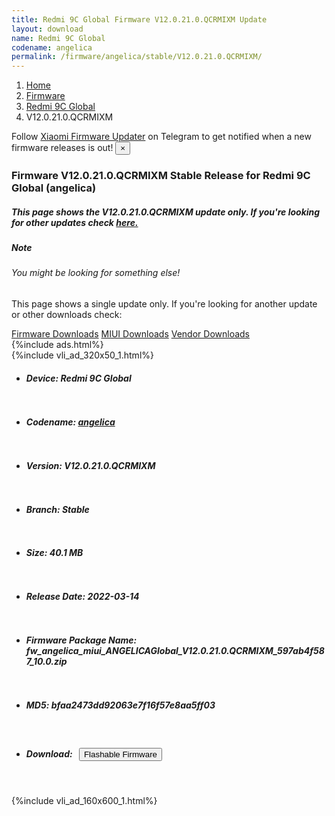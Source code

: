 ```yaml
---
title: Redmi 9C Global Firmware V12.0.21.0.QCRMIXM Update
layout: download
name: Redmi 9C Global
codename: angelica
permalink: /firmware/angelica/stable/V12.0.21.0.QCRMIXM/
---
```

<nav aria-label="breadcrumb">
    <ol class="breadcrumb">
        <li class="breadcrumb-item"><a href="/">Home</a></li>
        <li class="breadcrumb-item"><a href="/firmware/">Firmware</a></li>
        <li class="breadcrumb-item"><a href="/firmware/angelica/">Redmi 9C Global</a></li>
        <li class="breadcrumb-item active" aria-current="page">V12.0.21.0.QCRMIXM</li>
    </ol>
</nav>
<div class="alert alert-primary alert-dismissible fade show" role="alert">
    Follow <a href="https://t.me/XiaomiFirmwareUpdater" class="alert-link">Xiaomi Firmware Updater</a> on Telegram to get
    notified when a new firmware releases is out!
    <button type="button" class="close" data-dismiss="alert" aria-label="Close">
        <span aria-hidden="true">&times;</span>
    </button>
</div>
<div class="col-12 mx-auto">
    <h3 class="title bg-light p-2 rounded">Firmware V12.0.21.0.QCRMIXM Stable Release for Redmi 9C Global (angelica)</h3>
    <h5>This page shows the V12.0.21.0.QCRMIXM update only. If you're looking for other updates check
        <a href="/firmware/angelica/">here.</a></h5>
    <div class="card">
        <div class="card-body">
            <h5 class="card-title">Note</h5>
            <h6 class="card-subtitle mb-2 text-muted">You might be looking for something else!</h6>
            <p class="card-text">This page shows a single update only.
                If you're looking for another update or other downloads check:</p>
            <a href="/firmware/" class="card-link">Firmware Downloads</a>
            <a href="/miui/" class="card-link">MIUI Downloads</a>
            <a href="/vendor/" class="card-link">Vendor Downloads</a>
        </div>
    </div>
    {%include ads.html%}
    <div class="row justify-content-center">
        <div class="col-10" id="downloads">
                    <div class="card card-body">
            {%include vli_ad_320x50_1.html%}
            <ul class="list-unstyled">
                <li style="padding-bottom: 10px;">
                    <h5><b>Device: </b>Redmi 9C Global</h5>
                </li>
                <li style="padding-bottom: 10px;">
                    <h5><b>Codename: </b> <a href="/firmware/angelica/" target="_blank">angelica</a> </h5>
                </li>
                <li style="padding-bottom: 10px;">
                    <h5><b>Version: </b>V12.0.21.0.QCRMIXM</h5>
                </li>
                <li style="padding-bottom: 10px;">
                    <h5><b>Branch: </b>Stable</h5>
                </li>
                <li style="padding-bottom: 10px;">
                    <h5><b>Size: </b>40.1 MB</h5>
                </li>
                <li style="padding-bottom: 10px;">
                    <h5><b>Release Date: </b>2022-03-14</h5>
                </li>
                <li style="padding-bottom: 10px;">
                    <h5><b>Firmware Package Name: </b><span id="filename" class="text-dark">fw_angelica_miui_ANGELICAGlobal_V12.0.21.0.QCRMIXM_597ab4f587_10.0.zip</span></h5>
                </li>
                <li style="padding-bottom: 10px;">
                    <h5><b>MD5: </b><span id="md5" class="text-muted">bfaa2473dd92063e7f16f57e8aa5ff03</span></h5>
                </li>
                <li style="padding-bottom: 10px;">
                    <h5><b>Download: </b><button type="button" id="download" class="btn btn-primary"
                    style="margin: 7px;" onclick="redirect('fw_angelica_miui_ANGELICAGlobal_V12.0.21.0.QCRMIXM_597ab4f587_10.0.zip'); return false;"><i class="fa fa-download"></i> Flashable Firmware</button></h5>
                </li>
            </ul>
        </div>
        </div>
        {%include vli_ad_160x600_1.html%}
    </div>
</div>
